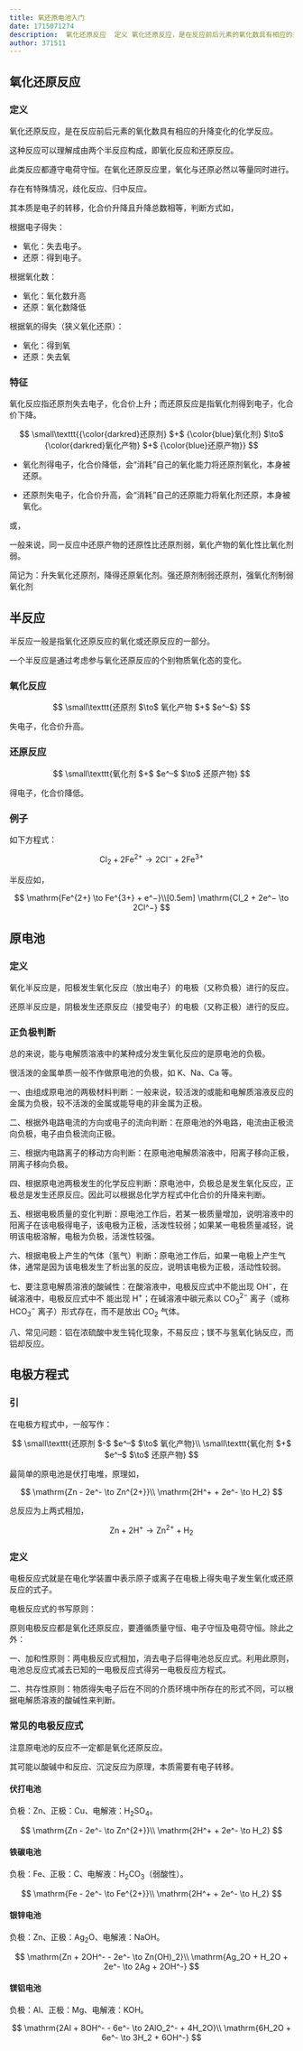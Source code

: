 ```yaml
---
title: 氧还原电池入门
date: 1715071274
description:  氧化还原反应  定义 氧化还原反应，是在反应前后元素的氧化数具有相应的升降变化的化学反应。 这种反应可以理解成由两个半反应构成，即氧化反应和还原反应。 此类反应都遵守电荷守恒。在氧化还原反应里，氧化与还原必然以等量同时进行。 存在有特
author: 371511
---
```


## 氧化还原反应

### 定义

氧化还原反应，是在反应前后元素的氧化数具有相应的升降变化的化学反应。

这种反应可以理解成由两个半反应构成，即氧化反应和还原反应。

此类反应都遵守电荷守恒。在氧化还原反应里，氧化与还原必然以等量同时进行。

存在有特殊情况，歧化反应、归中反应。

其本质是电子的转移，化合价升降且升降总数相等，判断方式如，

根据电子得失：

- 氧化：失去电子。
- 还原：得到电子。

根据氧化数：

- 氧化：氧化数升高
- 还原：氧化数降低

根据氧的得失（狭义氧化还原）：
- 氧化：得到氧
- 还原：失去氧

### 特征

氧化反应指还原剂失去电子，化合价上升；而还原反应是指氧化剂得到电子，化合价下降。 

$$
\small\texttt{{\color{darkred}还原剂} $+$ {\color{blue}氧化剂} $\to$ {\color{darkred}氧化产物} $+$ {\color{blue}还原产物}}
$$

- 氧化剂得电子，化合价降低，会“消耗”自己的氧化能力将还原剂氧化，本身被还原。

- 还原剂失电子，化合价升高，会“消耗”自己的还原能力将氧化剂还原，本身被氧化。

或，

一般来说，同一反应中还原产物的还原性比还原剂弱，氧化产物的氧化性比氧化剂弱。

简记为：升失氧化还原剂，降得还原氧化剂。强还原剂制弱还原剂，强氧化剂制弱氧化剂

## 半反应

半反应一般是指氧化还原反应的氧化或还原反应的一部分。

一个半反应是通过考虑参与氧化还原反应的个别物质氧化态的变化。

### 氧化反应

$$
\small\texttt{还原剂 $\to$ 氧化产物 $+$ $e^–$}
$$

失电子，化合价升高。

### 还原反应

$$
\small\texttt{氧化剂 $+$ $e^–$ $\to$ 还原产物}
$$

得电子，化合价降低。

### 例子

如下方程式：

$$
\mathrm{Cl_2 + 2Fe^{2+} \to 2Cl^- + 2Fe^{3+}}
$$

半反应如，

$$
\mathrm{Fe^{2+} \to Fe^{3+} + e^−}\\[0.5em]
\mathrm{Cl_2 + 2e^− \to 2Cl^−}
$$

## 原电池

### 定义

氧化半反应是，阳极发生氧化反应（放出电子）的电极（又称负极）进行的反应。

还原半反应是，阴极发生还原反应（接受电子）的电极（又称正极）进行的反应。

### 正负极判断

总的来说，能与电解质溶液中的某种成分发生氧化反应的是原电池的负极。

很活泼的金属单质一般不作做原电池的负极，如 $\text{K}$、$\text{Na}$、$\text{Ca}$ 等。

一、由组成原电池的两极材料判断：一般来说，较活泼的或能和电解质溶液反应的金属为负极，较不活泼的金属或能导电的非金属为正极。

二、根据外电路电流的方向或电子的流向判断：在原电池的外电路，电流由正极流向负极，电子由负极流向正极。

三、根据内电路离子的移动方向判断：在原电池电解质溶液中，阳离子移向正极，阴离子移向负极。

四、根据原电池两极发生的化学反应判断：原电池中，负极总是发生氧化反应，正极总是发生还原反应。因此可以根据总化学方程式中化合价的升降来判断。

五、根据电极质量的变化判断：原电池工作后，若某一极质量增加，说明溶液中的阳离子在该电极得电子，该电极为正极，活泼性较弱；如果某一电极质量减轻，说明该电极溶解，电极为负极，活泼性较强。

六、根据电极上产生的气体（氢气）判断：原电池工作后，如果一电极上产生气体，通常是因为该电极发生了析出氢的反应，说明该电极为正极，活动性较弱。

七、要注意电解质溶液的酸碱性：在酸溶液中，电极反应式中不能出现 $\mathrm{OH^-}$，在碱溶液中，电极反应式中不  能出现 $\mathrm{H^+}$；在碱溶液中碳元素以 $\mathrm{CO_3^{2-}}$ 离子（或称 $\mathrm{HCO_3^-}$ 离子）形式存在，而不是放出 $\mathrm{CO_2}$ 气体。

八、常见问题：铝在浓硫酸中发生钝化现象，不易反应；镁不与氢氧化钠反应，而铝却反应。

## 电极方程式

### 引

在电极方程式中，一般写作：

$$
\small\texttt{还原剂 $-$ $e^–$ $\to$ 氧化产物}\\
\small\texttt{氧化剂 $+$ $e^–$ $\to$ 还原产物}
$$

最简单的原电池是伏打电堆，原理如，

$$
\mathrm{Zn - 2e^- \to Zn^{2+}}\\
\mathrm{2H^+ + 2e^- \to H_2}
$$


总反应为上两式相加，

$$
\mathrm{Zn + 2H^+ \to Zn^{2+} + H_2}
$$

### 定义

电极反应式就是在电化学装置中表示原子或离子在电极上得失电子发生氧化或还原反应的式子。

电极反应式的书写原则：

原则电极反应都是氧化还原反应，要遵循质量守恒、电子守恒及电荷守恒。除此之外：

一、加和性原则：两电极反应式相加，消去电子后得电池总反应式。利用此原则，电池总反应式减去已知的一电极反应式得另一电极反应方程式。

二、共存性原则：物质得失电子后在不同的介质环境中所存在的形式不同，可以根据电解质溶液的酸碱性来判断。

### 常见的电极反应式

注意原电池的反应不一定都是氧化还原反应。

其可能以酸碱中和反应、沉淀反应为原理，本质需要有电子转移。

#### 伏打电池

负极：$\mathrm{Zn}$、正极：$\mathrm{Cu}$、电解液：$\mathrm{H_2SO_4}$。

$$
\mathrm{Zn - 2e^- \to Zn^{2+}}\\
\mathrm{2H^+ + 2e^- \to H_2}
$$

#### 铁碳电池

负极：$\mathrm{Fe}$、正极：$\mathrm{C}$、电解液：$\mathrm{H_2CO_3}$（弱酸性）。

$$
\mathrm{Fe - 2e^- \to Fe^{2+}}\\
\mathrm{2H^+ + 2e^- \to H_2}
$$

#### 银锌电池

负极：$\mathrm{Zn}$、正极：$\mathrm{Ag_2O}$、电解液：$\mathrm{NaOH}$。

$$
\mathrm{Zn + 2OH^- - 2e^- \to Zn(OH)_2}\\
\mathrm{Ag_2O + H_2O + 2e^- \to 2Ag + 2OH^-}
$$

#### 镁铝电池

负极：$\mathrm{Al}$、正极：$\mathrm{Mg}$、电解液：$\mathrm{KOH}$。

$$
\mathrm{2Al + 8OH^- - 6e^- \to 2AlO_2^- + 4H_2O}\\
\mathrm{6H_2O + 6e^- \to 3H_2 + 6OH^-}
$$
